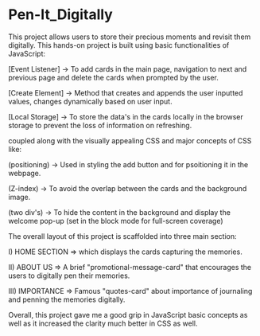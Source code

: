 # Pen-It_Digitally

This project allows users to store their precious moments and revisit them digitally. 
This hands-on project is built using basic functionalities of JavaScript:

  [Event Listener] -> To add cards in the main page, navigation to next and previous page and delete the cards when prompted by the user.
  
  [Create Element] -> Method that creates and appends the user inputted values, changes dynamically based on user input.
  
  [Local Storage]  -> To store the data's in the cards locally in the browser storage to prevent the loss of information on refreshing.

coupled along with the visually appealing CSS and major concepts of CSS like:

(positioning) -> Used in styling the add button and for psoitioning it in the webpage.

(Z-index) -> To avoid the overlap between the cards and the background image.

(two div's) -> To hide the content in the background and display the welcome pop-up (set in the block mode for full-screen coverage)

The overall layout of this project is scaffolded into three main section:

  I) HOME SECTION => which displays the cards capturing the memories.
  
  II) ABOUT US  => A brief "promotional-message-card" that encourages the users to digitally pen their memories.
  
  III) IMPORTANCE => Famous "quotes-card" about importance of journaling and penning the memories digitally.

Overall, this project gave me a good grip in JavaScript basic concepts as well as it increased the clarity much better in CSS as well.

